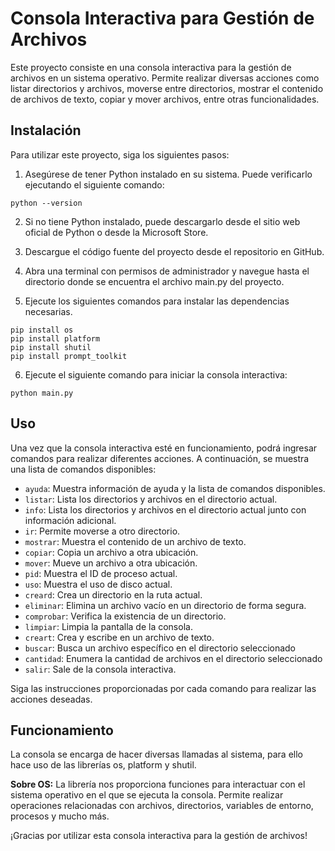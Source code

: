 # Consola Interactiva para Gestión de Archivos

Este proyecto consiste en una consola interactiva para la gestión de archivos en un sistema operativo. Permite realizar diversas acciones como listar directorios y archivos, moverse entre directorios, mostrar el contenido de archivos de texto, copiar y mover archivos, entre otras funcionalidades.

## Instalación
Para utilizar este proyecto, siga los siguientes pasos:

1. Asegúrese de tener Python instalado en su sistema. Puede verificarlo ejecutando el siguiente comando:
```
python --version
```
2. Si no tiene Python instalado, puede descargarlo desde el sitio web oficial de Python o desde la Microsoft Store.

3. Descargue el código fuente del proyecto desde el repositorio en GitHub.

4. Abra una terminal con permisos de administrador y navegue hasta el directorio donde se encuentra el archivo main.py del proyecto.

5. Ejecute los siguientes comandos para instalar las dependencias necesarias.
```
pip install os
pip install platform
pip install shutil
pip install prompt_toolkit
```

6. Ejecute el siguiente comando para iniciar la consola interactiva:
```
python main.py
```

## Uso

Una vez que la consola interactiva esté en funcionamiento, podrá ingresar comandos para realizar diferentes acciones. A continuación, se muestra una lista de comandos disponibles:

- `ayuda`: Muestra información de ayuda y la lista de comandos disponibles.
- `listar`: Lista los directorios y archivos en el directorio actual.
- `info`: Lista los directorios y archivos en el directorio actual junto con información adicional.
- `ir`: Permite moverse a otro directorio.
- `mostrar`: Muestra el contenido de un archivo de texto.
- `copiar`: Copia un archivo a otra ubicación.
- `mover`: Mueve un archivo a otra ubicación.
- `pid`: Muestra el ID de proceso actual.
- `uso`: Muestra el uso de disco actual.
- `creard`: Crea un directorio en la ruta actual.
- `eliminar`: Elimina un archivo vacío en un directorio de forma segura.
- `comprobar`: Verifica la existencia de un directorio.
- `limpiar`: Limpia la pantalla de la consola.
- `creart`: Crea y escribe en un archivo de texto.
- `buscar`: Busca un archivo específico en el directorio seleccionado
- `cantidad`: Enumera la cantidad de archivos en el directorio seleccionado
- `salir`: Sale de la consola interactiva.
  

Siga las instrucciones proporcionadas por cada comando para realizar las acciones deseadas.

## Funcionamiento

La consola se encarga de hacer diversas llamadas al sistema, para ello hace uso de las librerías os, platform y shutil.

**Sobre OS:**
La librería nos proporciona funciones para interactuar con el sistema operativo en el que se ejecuta la consola. Permite realizar operaciones relacionadas con archivos, directorios, variables de entorno, procesos y mucho más. 



¡Gracias por utilizar esta consola interactiva para la gestión de archivos!
